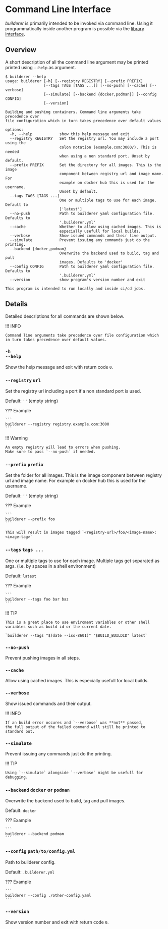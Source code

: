 # Command Line Interface

_builderer_ is primarily intended to be invoked via command line.
Using it programmatically inside another program is possible via the [library interface](library.md).

## Overview

A short description of all the command line argument may be printed printed using `--help` as argument.

```{ .text .no-copy }
$ builderer --help
usage: builderer [-h] [--registry REGISTRY] [--prefix PREFIX]
                 [--tags TAGS [TAGS ...]] [--no-push] [--cache] [--verbose]
                 [--simulate] [--backend {docker,podman}] [--config CONFIG]
                 [--version]

Building and pushing containers. Command line arguments take precedence over
file configuration which in turn takes precedence over default values

options:
  -h, --help            show this help message and exit
  --registry REGISTRY   Set the registry url. You may include a port using the
                        colon notation (example.com:3000/). This is needed
                        when using a non standard port. Unset by default.
  --prefix PREFIX       Set the directory for all images. This is the image
                        component between registry url and image name. For
                        example on docker hub this is used for the username.
                        Unset by default.
  --tags TAGS [TAGS ...]
                        One or multiple tags to use for each image. Default to
                        ['latest']
  --no-push             Path to builderer yaml configuration file. Defaults to
                        '.builderer.yml'
  --cache               Whether to allow using cached images. This is
                        especially usefull for local builds.
  --verbose             Show issued commands and their live output.
  --simulate            Prevent issuing any commands just do the printing.
  --backend {docker,podman}
                        Overwrite the backend used to build, tag and pull
                        images. Defaults to 'docker'
  --config CONFIG       Path to builderer yaml configuration file. Defaults to
                        '.builderer.yml'
  --version             show program's version number and exit

This program is intended to run locally and inside ci/cd jobs.
```

## Details

Detailed descriptions for all commands are shown below.

!!! INFO

    Command line arguments take precedence over file configuration which in turn takes precedence over default values.

### `-h` <br>`--help`

Show the help message and exit with return code `0`.

### `--registry` `url`

Set the registry url including a port if a non standard port is used.

Default: `''` (empty string)

??? Example

    ```
    builderer --registry registry.example.com:3000
    ```

!!! Warning

    An empty registry will lead to errors when pushing.
    Make sure to pass `--no-push` if needed.

### `--prefix` `prefix`

Set the folder for all images.
This is the image component between registry url and image name.
For example on docker hub this is used for the username.

Default: `''` (empty string)

??? Example

    ```
    builderer --prefix foo
    ```

    This will result in images tagged `<registry-url>/foo/<image-name>:<image-tag>`

### `--tags` `tags ...`

One or multiple tags to use for each image.
Multiple tags get separated as args. (i.e. by spaces in a shell environment)

Default: `latest`

??? Example

    ```
    builderer --tags foo bar baz
    ```

!!! TIP

    This is a great place to use enviroment variables or other shell variables such as build id or the current date.

    `builderer --tags "$(date --iso-8601)" "$BUILD_BUILDID" latest`

### `--no-push`

Prevent pushing images in all steps.

### `--cache`

Allow using cached images.
This is especially usefull for local builds.

### `--verbose`

Show issued commands and their output.

!!! INFO

    If an build error occures and `--verbose` was **not** passed,
    the full output of the failed command will still be printed to standard out.

### `--simulate`

Prevent issuing any commands just do the printing.

!!! TIP

    Using `--simulate` alongside `--verbose` might be usefull for debugging.

### `--backend` `docker` or `podman`

Overwrite the backend used to build, tag and pull images.

Default: `docker`

??? Example

    ```
    builderer --backend podman
    ```

### `--config` `path/to/config.yml`

Path to builderer config.

Default: `.builderer.yml`

??? Example

    ```
    builderer --config ./other-config.yaml
    ```

### `--version`

Show version number and exit with return code `0`.
